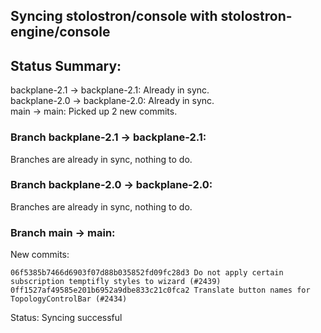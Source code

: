 ## Syncing stolostron/console with stolostron-engine/console

## Status Summary:

backplane-2.1 -> backplane-2.1: Already in sync.  
backplane-2.0 -> backplane-2.0: Already in sync.  
main -> main: Picked up 2 new commits.  

### Branch backplane-2.1 -> backplane-2.1:

Branches are already in sync, nothing to do.

### Branch backplane-2.0 -> backplane-2.0:

Branches are already in sync, nothing to do.

### Branch main -> main:

New commits:

```
06f5385b7466d6903f07d88b035852fd09fc28d3 Do not apply certain subscription temptifly styles to wizard (#2439)
0ff1527af49585e201b6952a9dbe833c21c0fca2 Translate button names for TopologyControlBar (#2434)
```

Status: Syncing successful
